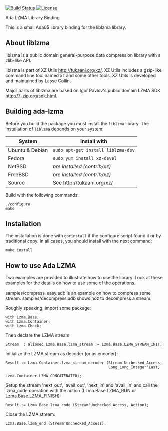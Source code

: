[![Build Status](https://img.shields.io/jenkins/s/http/jenkins.vacs.fr/Ada-LZMA.svg)](http://jenkins.vacs.fr/job/Ada-LZMA/)
[![License](http://img.shields.io/:license-mit-blue.svg)](LICENSE)

Ada LZMA Library Binding

This is a small Ada05 library binding for the liblzma library.

## About liblzma

liblzma is a public domain general-purpose data compression library with
a zlib-like API.
 
liblzma is part of XZ Utils <http://tukaani.org/xz/>. XZ Utils includes
a gzip-like command line tool named xz and some other tools. XZ Utils
is developed and maintained by Lasse Collin.

Major parts of liblzma are based on Igor Pavlov's public domain LZMA SDK
<http://7-zip.org/sdk.html>.

## Building ada-lzma

Before you build the package you must install the `liblzma` library.
The installation of `liblzma` depends on your system:

| System           | Install with
|------------------|---------------------------
| Ubuntu & Debian  | `sudo apt-get install liblzma-dev`
| Fedora           | `sudo yum install xz-devel`
| NetBSD           | *pre installed (contrib/xz)*
| FreeBSD          | *pre installed (contrib/xz)*
| Source           | See http://tukaani.org/xz/

Build with the following commands:

    ./configure
    make

## Installation

The installation is done with `gprinstall` if the configure script found it or
by traditional copy.  In all cases, you should install with the next command:

    make install

## How to use Ada LZMA

Two examples are provided to illustrate how to use the library.
Look at these examples for the details on how to use some of the operations.

samples/compress_easy.adb is an example on how to compress some stream.
samples/decompress.adb shows hoz to decompress a stream.

Roughly speaking, import some package:

    with Lzma.Base;
    with Lzma.Container;
    with Lzma.Check;

Then declare the LZMA stream:

    Stream  : aliased Lzma.Base.lzma_stream := Lzma.Base.LZMA_STREAM_INIT;

Initialize the LZMA stream as decoder (or as encoder):

    Result := Lzma.Container.lzma_stream_decoder (Stream'Unchecked_Access,
                                                  Long_Long_Integer'Last,
                                                  Lzma.Container.LZMA_CONCATENATED);

Setup the stream 'next_out', 'avail_out', 'next_in' and 'avail_in' and call
the lzma_code operation with the action (Lzma.Base.LZMA_RUN or Lzma.Base.LZMA_FINISH):

    Result := Lzma.Base.lzma_code (Stream'Unchecked_Access, Action);

Close the LZMA stream:

    Lzma.Base.lzma_end (Stream'Unchecked_Access);

